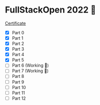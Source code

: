 # FullStackOpen 2022 🌱

[Certificate](https://https://studies.cs.helsinki.fi/stats/api/certificate/fullstackopen/en/d9825e89e9805a1155b27e16532a4d85)

- [x] Part 0
- [x] Part 1
- [x] Part 2
- [x] Part 3
- [x] Part 4
- [x] Part 5
- [ ] Part 6 (Working 📌)
- [ ] Part 7 (Working 📌)
- [ ] Part 8
- [ ] Part 9
- [ ] Part 10
- [ ] Part 11
- [ ] Part 12
